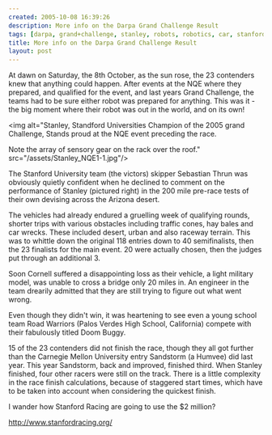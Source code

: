 ```yaml
---
created: 2005-10-08 16:39:26
description: More info on the Darpa Grand Challenge Result
tags: [darpa, grand+challenge, stanley, robots, robotics, car, stanford+university]
title: More info on the Darpa Grand Challenge Result
layout: post
---
```

At dawn on Saturday, the 8th October, as the sun rose, the 23 contenders knew that anything could happen. After events at the NQE where they prepared, and qualified for the event, and last years Grand Challenge, the teams had to be sure either robot was prepared for anything. This was it - the big moment where their robot was out in the world, and on its own!

<img alt="Stanley, Standford Universities Champion of the 2005 grand Challenge, Stands proud at the NQE event preceding the race.

Note the array of sensory gear on the rack over the roof." src="/assets/Stanley_NQE1-1.jpg"/>

The Stanford University team (the victors) skipper Sebastian Thrun was obviously quietly confident when he declined to comment on the performance of Stanley (pictured right) in the 200 mile pre-race tests of their own devising across the Arizona desert.

The vehicles had already endured a gruelling week of qualifying rounds, shorter trips with various obstacles including traffic cones, hay bales and car wrecks. These included desert, urban and also raceway terrain. This was to whittle down the original 118 entries down to 40 semifinalists, then the 23 finalists for the main event. 20 were actually chosen, then the judges put through an additional 3.

Soon Cornell suffered a disappointing loss as their vehicle, a light military model, was unable to cross a bridge only 20 miles in. An engineer in the team drearily admitted that they are still trying to figure out what went wrong.

Even though they didn't win, it was heartening to see even a young school team Road Warriors (Palos Verdes High School, California) compete with their fabulously titled Doom Buggy.

15 of the 23 contenders did not finish the race, though they all got further than the Carnegie Mellon University entry Sandstorm (a Humvee) did last year. This year Sandstorm, back and improved, finished third. When Stanley finished, four other racers were still on the track. There is a little complexity in the race finish calculations, because of staggered start times, which have to be taken into account when considering the quickest finish.

I wander how Stanford Racing are going to use the $2 million?

<http://www.stanfordracing.org/>
